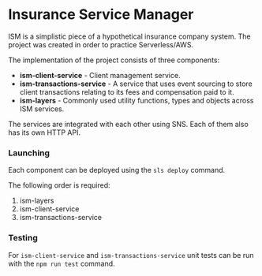# Insurance Service Manager

ISM is a simplistic piece of a hypothetical insurance company system. The project was created in order to practice Serverless/AWS.

The implementation of the project consists of three components:

- **ism-client-service** - Client management service.
- **ism-transactions-service** - A service that uses event sourcing to store client transactions relating to its fees and compensation paid to it.
- **ism-layers** - Commonly used utility functions, types and objects across ISM services.

The services are integrated with each other using SNS. Each of them also has its own HTTP API.

### Launching

Each component can be deployed using the `sls deploy` command.

The following order is required:

1. ism-layers
2. ism-client-service
3. ism-transactions-service

### Testing

For `ism-client-service` and `ism-transactions-service` unit tests can be run with the `npm run test` command.
